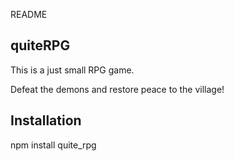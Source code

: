 ﻿README
## quiteRPG
This is a just small RPG game.

Defeat the demons and restore peace to the village!

## Installation
npm install quite_rpg

